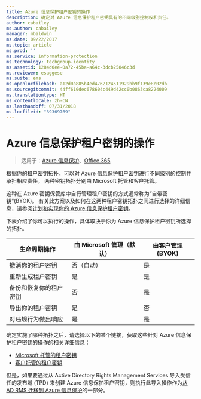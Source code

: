 ```yaml
---
title: Azure 信息保护租户密钥的操作
description: 确定对 Azure 信息保护租户密钥具有的不同级别控制权和责任。
author: cabailey
ms.author: cabailey
manager: mbaldwin
ms.date: 09/22/2017
ms.topic: article
ms.prod: ''
ms.service: information-protection
ms.technology: techgroup-identity
ms.assetid: 1284d0ee-0a72-45ba-a64c-3dcb25846c3d
ms.reviewer: esaggese
ms.suite: ems
ms.openlocfilehash: a12d0a885b4ed4762124511929bb9f139e8c02db
ms.sourcegitcommit: 44ff610dec678604c449d42cc0b0863ca8224009
ms.translationtype: HT
ms.contentlocale: zh-CN
ms.lasthandoff: 07/31/2018
ms.locfileid: "39369769"
---
```

# <a name="operations-for-your-azure-information-protection-tenant-key"></a>Azure 信息保护租户密钥的操作

>适用于：[Azure 信息保护](https://azure.microsoft.com/pricing/details/information-protection)、[Office 365](http://download.microsoft.com/download/E/C/F/ECF42E71-4EC0-48FF-AA00-577AC14D5B5C/Azure_Information_Protection_licensing_datasheet_EN-US.pdf)

根据你的租户密钥拓扑，可以对 Azure 信息保护租户密钥进行不同级别的控制并承担相应责任。 两种密钥拓扑分别由 Microsoft 托管和客户托管。

这种在 Azure 密钥保管库中自行管理租户密钥的方式通常称为“自带密钥”(BYOK)。 有关此方案以及如何在这两种租户密钥拓扑之间进行选择的详细信息，请参阅[计划和实现你的 Azure 信息保护租户密钥](../plan-design/plan-implement-tenant-key.md)。

下表介绍了你可以执行的操作，具体取决于你为 Azure 信息保护租户密钥所选择的拓扑。

|生命周期操作|由 Microsoft 管理（默认）|由客户管理 (BYOK)|
|-----------------------|-------------------------------|---------------------------|
|撤消你的租户密钥|否（自动）|是|
|重新生成租户密钥|是|是|
|备份和恢复你的租户密钥|否|是|
|导出你的租户密钥|是|否|
|对违规行为做出响应|是|是|

确定实施了哪种拓扑之后，请选择以下的某个链接，获取这些针对 Azure 信息保护租户密钥的操作的相关详细信息：

- [Microsoft 托管的租户密钥](operations-microsoft-managed-tenant-key.md)
- [客户托管的租户密钥](operations-customer-managed-tenant-key.md)

但是，如果要通过从 Active Directory Rights Management Services 导入受信任的发布域 (TPD) 来创建 Azure 信息保护租户密钥，则执行此导入操作作为[从 AD RMS 迁移到 Azure 信息保护](../plan-design/migrate-from-ad-rms-to-azure-rms.md)的一部分。  


